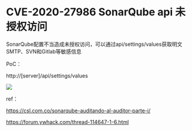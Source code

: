 # CVE-2020-27986 SonarQube api 未授权访问


SonarQube配置不当造成未授权访问，可以通过api/settings/values获取明文SMTP、SVN和Gitlab等敏感信息

PoC：

http://[server]/api/settings/values

![](media/16097308794889/16097308985770.jpg)


ref：

https://csl.com.co/sonarqube-auditando-al-auditor-parte-i/

https://forum.ywhack.com/thread-114647-1-6.html